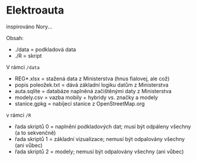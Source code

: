 # Elektroauta
inspirováno Nory...

Obsah:

- ./data = podkladová data
- ./R = skript

V rámci `/data`

- REG*.xlsx = stažená data z Ministerstva (hnus fialovej, ale což)
- popis poleožek.txt = dává základní logiku datům z Ministerstva
- auta.sqlite = databáze naplněná začištěnými daty z Ministerstva
- modely.csv = vazba mobily + hybridy vs. značky a modely
- stanice.gpkg = nabíjecí stanice z OpenStreetMap.org

v rámci `/R`

- řada skriptů 0 = naplnění podkladových dat; musí být odpáleny všechny (a to sekvenčně)
- řada skriptů 1 = základní vizualizace; nemusí být odpalovány všechny (ani vůbec)
- řada skriptů 2 = modely; nemusí být odpalovány všechny (ani vůbec)

